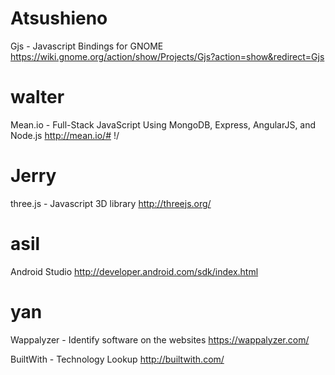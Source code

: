 


# Atsushieno

Gjs - Javascript Bindings for GNOME
<https://wiki.gnome.org/action/show/Projects/Gjs?action=show&redirect=Gjs>  

# walter

Mean.io - Full-Stack JavaScript Using MongoDB, Express, AngularJS, and Node.js
<http://mean.io/#>  !/

# Jerry

three.js - Javascript 3D library
<http://threejs.org/>  

# asil

Android Studio
<http://developer.android.com/sdk/index.html>  

# yan

Wappalyzer - Identify software on the websites
<https://wappalyzer.com/>  

BuiltWith - Technology Lookup
<http://builtwith.com/>  